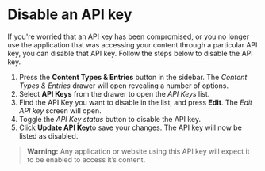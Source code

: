 # Disable an API key
If you're worried that an API key has been compromised, or you no longer use the application that was accessing your content through a particular API key, you can disable that API key. Follow the steps below to disable the API key.

1. Press the **Content Types & Entries** button in the sidebar. The *Content Types & Entries* drawer will open revealing a number of options.
2. Select **API Keys** from the drawer to open the *API Keys* list.
3. Find the API Key you want to disable in the list, and press **Edit**. The *Edit API key* screen will open.
4. Toggle the *API Key status* button to disable the API key.
5. Click **Update API Key**to save your changes. The API key will now be listed as disabled.

> **Warning:** Any application or website using this API key will expect it to be enabled to access it’s content.
